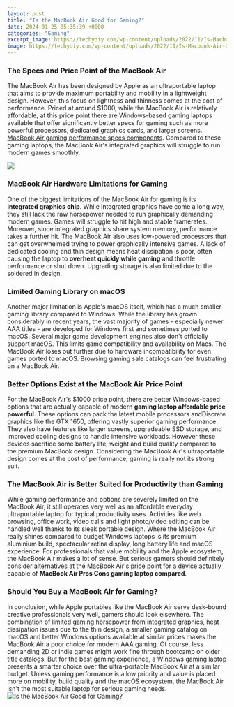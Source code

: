 ```yaml
---
layout: post
title: "Is the MacBook Air Good for Gaming?"
date: 2024-01-25 05:35:39 +0000
categories: "Gaming"
excerpt_image: https://techydiy.com/wp-content/uploads/2022/11/Is-Macbook-Air-Good-for-Gaming-1-1024x576.jpg
image: https://techydiy.com/wp-content/uploads/2022/11/Is-Macbook-Air-Good-for-Gaming-1-1024x576.jpg
---
```


### The Specs and Price Point of the MacBook Air 
The MacBook Air has been designed by Apple as an ultraportable laptop that aims to provide maximum portability and mobility in a lightweight design. However, this focus on lightness and thinness comes at the cost of performance. Priced at around $1000, while the MacBook Air is relatively affordable, at this price point there are Windows-based gaming laptops available that offer significantly better specs for gaming such as more powerful processors, dedicated graphics cards, and larger screens. [MacBook Air gaming performance specs components](https://store.fi.io.vn/chihuahuas-santa-christmas-tree-lights-funny-xmas-pajama-boys-426-chihuahua-dog). Compared to these gaming laptops, the MacBook Air's integrated graphics will struggle to run modern games smoothly.

![](https://leaguefeed.net/wp-content/uploads/2022/04/is-it-possible-to-play-video-games-on-macbook-air.jpg)
### MacBook Air Hardware Limitations for Gaming 
One of the biggest limitations of the MacBook Air for gaming is its **integrated graphics chip**. While integrated graphics have come a long way, they still lack the raw horsepower needed to run graphically demanding modern games. Games will struggle to hit high and stable framerates. Moreover, since integrated graphics share system memory, performance takes a further hit. The MacBook Air also uses low-powered processors that can get overwhelmed trying to power graphically intensive games. A lack of dedicated cooling and thin design means heat dissipation is poor, often causing the laptop to **overheat quickly while gaming** and throttle performance or shut down. Upgrading storage is also limited due to the soldered in design.
### Limited Gaming Library on macOS
Another major limitation is Apple's macOS itself, which has a much smaller gaming library compared to Windows. While the library has grown considerably in recent years, the vast majority of games - especially newer AAA titles - are developed for Windows first and sometimes ported to macOS. Several major game development engines also don't officially support macOS. This limits game compatibility and availability on Macs. The MacBook Air loses out further due to hardware incompatibility for even games ported to macOS. Browsing gaming sale catalogs can feel frustrating on a MacBook Air.
### Better Options Exist at the MacBook Air Price Point 
For the MacBook Air's $1000 price point, there are better Windows-based options that are actually capable of modern **gaming laptop affordable price powerful**. These options can pack the latest mobile processors andDiscrete graphics like the GTX 1650, offering vastly superior gaming performance. They also have features like larger screens, upgradeable SSD storage, and improved cooling designs to handle intensive workloads. However these devices sacrifice some battery life, weight and build quality compared to the premium MacBook design. Considering the MacBook Air's ultraportable design comes at the cost of performance, gaming is really not its strong suit.
### The MacBook Air is Better Suited for Productivity than Gaming
While gaming performance and options are severely limited on the MacBook Air, it still operates very well as an affordable everyday ultraportable laptop for typical productivity uses. Activities like web browsing, office work, video calls and light photo/video editing can be handled well thanks to its sleek portable design. Where the MacBook Air really shines compared to budget Windows laptops is its premium aluminium build, spectacular retina display, long battery life and macOS experience. For professionals that value mobility and the Apple ecosystem, the MacBook Air makes a lot of sense. But serious gamers should definitely consider alternatives at the MacBook Air's price point for a device actually capable of **MacBook Air Pros Cons gaming laptop compared**.
### Should You Buy a MacBook Air for Gaming? 
In conclusion, while Apple portables like the MacBook Air serve desk-bound creative professionals very well, gamers should look elsewhere. The combination of limited gaming horsepower from integrated graphics, heat dissipation issues due to the thin design, a smaller gaming catalog on macOS and better Windows options available at similar prices makes the MacBook Air a poor choice for modern AAA gaming. Of course, less demanding 2D or indie games might work fine through bootcamp on older title catalogs. But for the best gaming experience, a Windows gaming laptop presents a smarter choice over the ultra-portable MacBook Air at a similar budget. Unless gaming performance is a low priority and value is placed more on mobility, build quality and the macOS ecosystem, the MacBook Air isn't the most suitable laptop for serious gaming needs.
![Is the MacBook Air Good for Gaming?](https://techydiy.com/wp-content/uploads/2022/11/Is-Macbook-Air-Good-for-Gaming-1-1024x576.jpg)